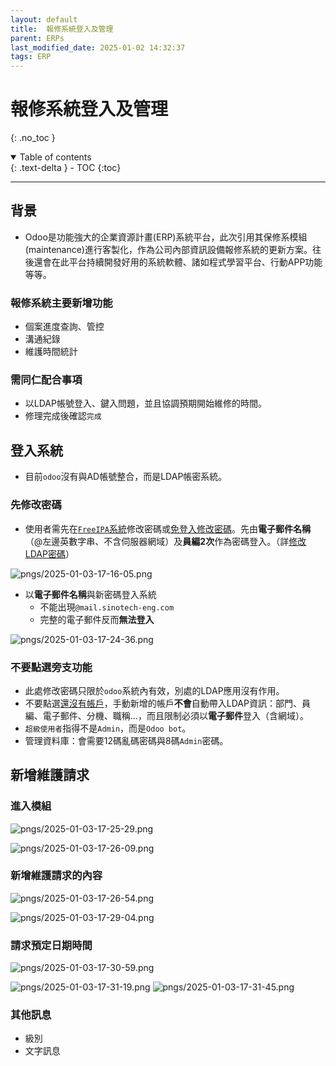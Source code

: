 ```yaml
---
layout: default
title:  報修系統登入及管理
parent: ERPs
last_modified_date: 2025-01-02 14:32:37
tags: ERP
---
```


# 報修系統登入及管理

{: .no_toc }

<details open markdown="block">
  <summary>
    Table of contents
  </summary>
  {: .text-delta }
- TOC
{:toc}
</details>

---

## 背景

- Odoo是功能強大的企業資源計畫(ERP)系統平台，此次引用其保修系模組(maintenance)進行客製化，作為公司內部資訊設備報修系統的更新方案。往後還會在此平台持續開發好用的系統軟體、諸如程式學習平台、行動APP功能等等。

### 報修系統主要新增功能

- 個案進度查詢、管控
- 溝通紀錄
- 維護時間統計

### 需同仁配合事項

- 以LDAP帳號登入、鍵入問題，並且協調預期開始維修的時間。
- 修理完成後確認`完成`

## 登入系統

- 目前`odoo`沒有與AD帳號整合，而是LDAP帳密系統。

### 先修改密碼

- 使用者需先在[`FreeIPA`系統](https://node03.sinotech-eng.com/ipa/ui/)修改密碼或[免登入修改密碼](http://node03.sinotech-eng.com:5000)。先由**電子郵件名稱**（@左邊英數字串、不含伺服器網域）及**員編2次**作為密碼登入。（詳[修改LDAP密碼](https://sinotec2.github.io/Utilities/DB_servers/LDAP/FeeeIPAHandling/mod_pw/)）

![pngs/2025-01-03-17-16-05.png](pngs/2025-01-03-17-16-05.png)

- 以**電子郵件名稱**與新密碼登入系統
  - 不能出現`@mail.sinotech-eng.com`
  - 完整的電子郵件反而**無法登入**

![pngs/2025-01-03-17-24-36.png](pngs/2025-01-03-17-24-36.png)

### 不要點選旁支功能

- 此處修改密碼只限於`odoo`系統內有效，別處的LDAP應用沒有作用。
- 不要點選[還沒有帳戶]()，手動新增的帳戶**不會**自動帶入LDAP資訊：部門、員編、電子郵件、分機、職稱...，而且限制必須以**電子郵件**登入（含網域）。
- `超級使用者`指得不是`Admin`，而是`Odoo bot`。
- 管理資料庫：會需要12碼亂碼密碼與8碼`Admin`密碼。

## 新增維護請求

### 進入模組

![pngs/2025-01-03-17-25-29.png](pngs/2025-01-03-17-25-29.png)

![pngs/2025-01-03-17-26-09.png](pngs/2025-01-03-17-26-09.png)

### 新增維護請求的內容

![pngs/2025-01-03-17-26-54.png](pngs/2025-01-03-17-26-54.png)

![pngs/2025-01-03-17-29-04.png](pngs/2025-01-03-17-29-04.png)

### 請求預定日期時間

![pngs/2025-01-03-17-30-59.png](pngs/2025-01-03-17-30-59.png)

![pngs/2025-01-03-17-31-19.png](pngs/2025-01-03-17-31-19.png)
![pngs/2025-01-03-17-31-45.png](pngs/2025-01-03-17-31-45.png)

### 其他訊息

- 級別
- 文字訊息